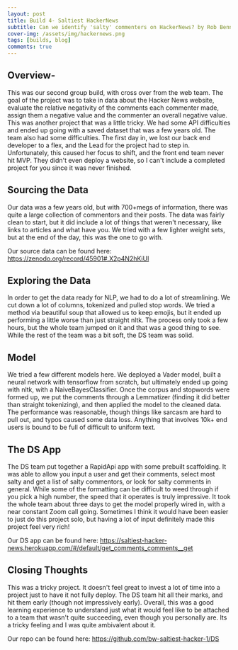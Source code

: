 ```yaml
---
layout: post
title: Build 4- Saltiest HackerNews
subtitle: Can we identify 'salty' commenters on HackerNews? by Rob Bennett
cover-img: /assets/img/hackernews.png
tags: [builds, blog]
comments: true
---
```


## Overview-
This was our second group build, with cross over from the web team. The goal of the project was to take in data about the Hacker News website, evaluate the relative negativity of the comments each commenter made, assign them a negative value and the commenter an overall negative value. 
This was another project that was a little tricky. We had some API difficulties and ended up going with a saved dataset that was a few years old. The team also had some difficulties. The first day in, we lost our back end developer to a flex, and the Lead for the project had to step in. Unfortunately, this caused her focus to shift, and the front end team never hit MVP. They didn't even deploy a website, so I can't include a completed project for you since it was never finished.

## Sourcing the Data
Our data was a few years old, but with 700+megs of information, there was quite a large collection of commentors and their posts. The data was fairly clean to start, but it did include a lot of things that weren't necessary, like links to articles and what have you. We tried with a few lighter weight sets, but at the end of the day, this was the one to go with.

Our source data can be found here: https://zenodo.org/record/45901#.X2p4N2hKiUl

## Exploring the Data
In order to get the data ready for NLP, we had to do a lot of streamlining. We cut down a lot of columns, tokenized and pulled stop words. We tried a method via beautiful soup that allowed us to keep emojis, but it ended up performing a little worse than just straight nltk. The process only took a few hours, but the whole team jumped on it and that was a good thing to see. While the rest of the team was a bit soft, the DS team was solid. 

## Model
We tried a few different models here. We deployed a Vader model, built a neural network with tensorflow from scratch, but ultimately ended up going with nltk, with a NaiveBayesClassifier. Once the corpus and stopwords were formed up, we put the comments through a Lemmatizer (finding it did better than straight tokenizing), and then applied the model to the cleaned data. The performance was reasonable, though things like sarcasm are hard to pull out, and typos caused some data loss. Anything that involves 10k+ end users is bound to be full of difficult to uniform text. 

## The DS App
The DS team put together a RapidApi app with some prebuilt scaffolding. It was able to allow you input a user and get their comments, select most salty and get a list of salty commentors, or look for salty comments in general. While some of the formatting can be difficult to weed through if you pick a high number, the speed that it operates is truly impressive. It took the whole team about three days to get the model properly wired in, with a near constant Zoom call going. Sometimes I think it would have been easier to just do this project solo, but having a lot of input definitely made this project feel very rich!

Our DS app can be found here: https://saltiest-hacker-news.herokuapp.com/#/default/get_comments_comments__get

## Closing Thoughts
This was a tricky project. It doesn't feel great to invest a lot of time into a project just to have it not fully deploy. The DS team hit all their marks, and hit them early (though not impressively early). Overall, this was a good learning experience to understand just what it would feel like to be attached to a team that wasn't quite succeeding, even though you personally are. Its a tricky feeling and I was quite ambivalent about it. 

Our repo can be found here: https://github.com/bw-saltiest-hacker-1/DS
